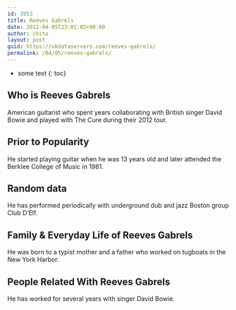 ```yaml
---
id: 2853
title: Reeves Gabrels
date: 2012-04-05T23:01:02+00:00
author: chito
layout: post
guid: https://ukdataservers.com/reeves-gabrels/
permalink: /04/05/reeves-gabrels/
---
```


* some text
{: toc}
          
          
## Who is  Reeves Gabrels
                  
                  
                  
American guitarist who spent years collaborating with British singer David Bowie and played with The Cure during their 2012 tour.
                  
                
                
                
## Prior to Popularity 
                  
                  
                  
He started playing guitar when he was 13 years old and later attended the Berklee College of Music in 1981.
                  
                
                
                
## Random data 
                  
                  
                  
He has performed periodically with underground dub and jazz Boston group Club D&#8217;Elf.
                  
                
                
                
## Family & Everyday Life of Reeves Gabrels
                  
                  
                  
He was born to a typist mother and a father who worked on tugboats in the New York Harbor.
                  
                
                
                
## People Related With  Reeves Gabrels
                  
                  
                  
He has worked for several years with singer David Bowie.
                  
                
              
            
          
          
          
    
    
  
